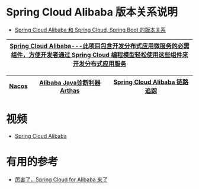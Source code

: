 



# Spring Cloud Alibaba 版本关系说明

* [Spring Cloud Alibaba 和 Spring Cloud, Spring Boot 的版本关系 ](https://github.com/alibaba/spring-cloud-alibaba/wiki/%E7%89%88%E6%9C%AC%E8%AF%B4%E6%98%8E)

[Spring Cloud Alibaba---此项目包含开发分布式应用微服务的必需组件，方便开发者通过 Spring Cloud 编程模型轻松使用这些组件来开发分布式应用服务](https://github.com/alibaba/spring-cloud-alibaba/blob/master/README-zh.md)|
---|

[Nacos](https://nacos.io/zh-cn/docs/what-is-nacos.html)|[Alibaba Java诊断利器Arthas](https://github.com/alibaba/arthas)|[Spring Cloud Alibaba 链路追踪](https://www.jianshu.com/p/87b2a5802319)|
---|---|---|


# 视频

* [Spring Cloud Alibaba](https://edu.51cto.com/center/course/lesson/index?id=696542)




# 有用的参考

* [厉害了，Spring Cloud for Alibaba 来了](https://mp.weixin.qq.com/s?__biz=MzI3ODcxMzQzMw==&mid=2247487701&idx=1&sn=06f49867943b73ba38cd3c3ffa0707b5&chksm=eb5395e3dc241cf513745835f98c509067d2f9f3c292daffa0fa2932fd3481a4d27cdf9d9e16&scene=21#wechat_redirect)
